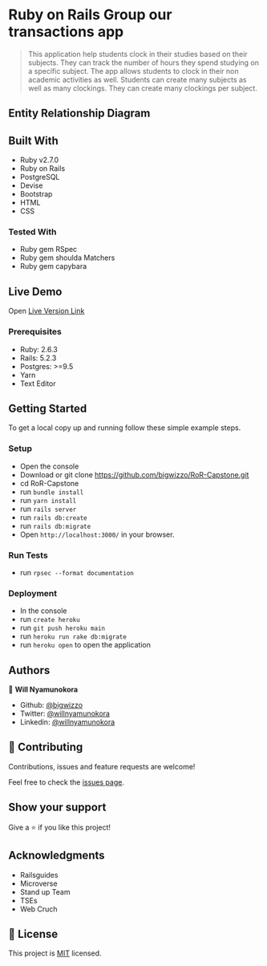 # Ruby on Rails Group our transactions app

> This application help students clock in their studies based on their subjects. They can track the number of hours they spend studying on a specific subject.
> The app allows students to clock in their non academic activities as well.
> Students can create many subjects as well as many clockings.
> They can create many clockings per subject.

## Entity Relationship Diagram

## Built With

- Ruby v2.7.0
- Ruby on Rails
- PostgreSQL
- Devise
- Bootstrap
- HTML
- CSS

### Tested With

- Ruby gem RSpec
- Ruby gem shoulda Matchers
- Ruby gem capybara

## Live Demo

Open [Live Version Link](https://secure-garden-76181.herokuapp.com)

### Prerequisites

- Ruby: 2.6.3
- Rails: 5.2.3
- Postgres: >=9.5
- Yarn
- Text Editor

## Getting Started

To get a local copy up and running follow these simple example steps.

### Setup

- Open the console
- Download or git clone https://github.com/bigwizzo/RoR-Capstone.git
- cd RoR-Capstone
- run `bundle install`
- run `yarn install`
- run `rails server`
- run `rails db:create`
- run `rails db:migrate`
- Open `http://localhost:3000/` in your browser.

### Run Tests

- run `rpsec --format documentation`

### Deployment

- In the console
- run `create heroku`
- run `git push heroku main`
- run `heroku run rake db:migrate`
- run `heroku open` to open the application

## Authors

👤 **Will Nyamunokora**

- Github: [@bigwizzo](https://github.com/bigwizzo)
- Twitter: [@willnyamunokora](https://twitter.com/willnyamunokora)
- Linkedin: [@willnyamunokora](https://linkedin.com/in/willnyamunokora)

## 🤝 Contributing

Contributions, issues and feature requests are welcome!

Feel free to check the [issues page](https://github.com/BigWizzo/RoR-Capstone/issues).

## Show your support

Give a ⭐️ if you like this project!

## Acknowledgments

- Railsguides
- Microverse
- Stand up Team
- TSEs
- Web Cruch

## 📝 License

This project is [MIT](https://opensource.org/licenses/MIT) licensed.
